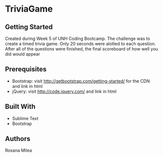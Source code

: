 # TriviaGame


## Getting Started

Created during Week 5 of UNH Coding Bootcamp. The challenge was to create a timed trivia game. Only 20 seconds were alotted to each question. After all of the questions were finished, the final scoreboard of how well you did would appear

## Prerequisites
- Bootstrap: visit http://getbootstrap.com/getting-started/ for the CDN and link in html
- jQuery: visit http://code.jquery.com/ and link in html

## Built With

* Sublime Text
* Bootstrap


## Authors

Roxana Milea
